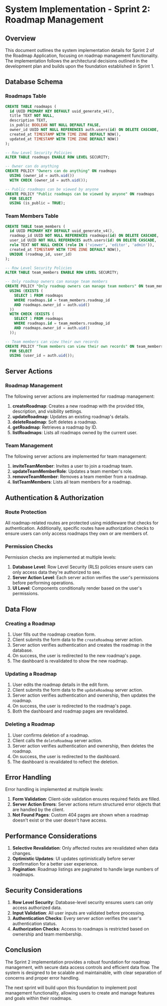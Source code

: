 # System Implementation - Sprint 2: Roadmap Management

## Overview

This document outlines the system implementation details for Sprint 2 of the Roadmap Application, focusing on roadmap management functionality. The implementation follows the architectural decisions outlined in the development plan and builds upon the foundation established in Sprint 1.

## Database Schema

### Roadmaps Table

```sql
CREATE TABLE roadmaps (
  id UUID PRIMARY KEY DEFAULT uuid_generate_v4(),
  title TEXT NOT NULL,
  description TEXT,
  is_public BOOLEAN NOT NULL DEFAULT FALSE,
  owner_id UUID NOT NULL REFERENCES auth.users(id) ON DELETE CASCADE,
  created_at TIMESTAMP WITH TIME ZONE DEFAULT NOW(),
  updated_at TIMESTAMP WITH TIME ZONE DEFAULT NOW()
);

-- Row Level Security Policies
ALTER TABLE roadmaps ENABLE ROW LEVEL SECURITY;

-- Owner can do anything
CREATE POLICY "Owners can do anything" ON roadmaps
  USING (owner_id = auth.uid())
  WITH CHECK (owner_id = auth.uid());

-- Public roadmaps can be viewed by anyone
CREATE POLICY "Public roadmaps can be viewed by anyone" ON roadmaps
  FOR SELECT
  USING (is_public = TRUE);
```

### Team Members Table

```sql
CREATE TABLE team_members (
  id UUID PRIMARY KEY DEFAULT uuid_generate_v4(),
  roadmap_id UUID NOT NULL REFERENCES roadmaps(id) ON DELETE CASCADE,
  user_id UUID NOT NULL REFERENCES auth.users(id) ON DELETE CASCADE,
  role TEXT NOT NULL CHECK (role IN ('viewer', 'editor', 'admin')),
  created_at TIMESTAMP WITH TIME ZONE DEFAULT NOW(),
  UNIQUE (roadmap_id, user_id)
);

-- Row Level Security Policies
ALTER TABLE team_members ENABLE ROW LEVEL SECURITY;

-- Only roadmap owners can manage team members
CREATE POLICY "Only roadmap owners can manage team members" ON team_members
  USING (EXISTS (
    SELECT 1 FROM roadmaps
    WHERE roadmaps.id = team_members.roadmap_id
    AND roadmaps.owner_id = auth.uid()
  ))
  WITH CHECK (EXISTS (
    SELECT 1 FROM roadmaps
    WHERE roadmaps.id = team_members.roadmap_id
    AND roadmaps.owner_id = auth.uid()
  ));

-- Team members can view their own records
CREATE POLICY "Team members can view their own records" ON team_members
  FOR SELECT
  USING (user_id = auth.uid());
```

## Server Actions

### Roadmap Management

The following server actions are implemented for roadmap management:

1. **createRoadmap**: Creates a new roadmap with the provided title, description, and visibility settings.
2. **updateRoadmap**: Updates an existing roadmap's details.
3. **deleteRoadmap**: Soft deletes a roadmap.
4. **getRoadmap**: Retrieves a roadmap by ID.
5. **listRoadmaps**: Lists all roadmaps owned by the current user.

### Team Management

The following server actions are implemented for team management:

1. **inviteTeamMember**: Invites a user to join a roadmap team.
2. **updateTeamMemberRole**: Updates a team member's role.
3. **removeTeamMember**: Removes a team member from a roadmap.
4. **listTeamMembers**: Lists all team members for a roadmap.

## Authentication & Authorization

### Route Protection

All roadmap-related routes are protected using middleware that checks for authentication. Additionally, specific routes have authorization checks to ensure users can only access roadmaps they own or are members of.

### Permission Checks

Permission checks are implemented at multiple levels:

1. **Database Level**: Row Level Security (RLS) policies ensure users can only access data they're authorized to see.
2. **Server Action Level**: Each server action verifies the user's permissions before performing operations.
3. **UI Level**: Components conditionally render based on the user's permissions.

## Data Flow

### Creating a Roadmap

1. User fills out the roadmap creation form.
2. Client submits the form data to the `createRoadmap` server action.
3. Server action verifies authentication and creates the roadmap in the database.
4. On success, the user is redirected to the new roadmap's page.
5. The dashboard is revalidated to show the new roadmap.

### Updating a Roadmap

1. User edits the roadmap details in the edit form.
2. Client submits the form data to the `updateRoadmap` server action.
3. Server action verifies authentication and ownership, then updates the roadmap.
4. On success, the user is redirected to the roadmap's page.
5. Both the dashboard and roadmap pages are revalidated.

### Deleting a Roadmap

1. User confirms deletion of a roadmap.
2. Client calls the `deleteRoadmap` server action.
3. Server action verifies authentication and ownership, then deletes the roadmap.
4. On success, the user is redirected to the dashboard.
5. The dashboard is revalidated to reflect the deletion.

## Error Handling

Error handling is implemented at multiple levels:

1. **Form Validation**: Client-side validation ensures required fields are filled.
2. **Server Action Errors**: Server actions return structured error objects that are handled by the client.
3. **Not Found Pages**: Custom 404 pages are shown when a roadmap doesn't exist or the user doesn't have access.

## Performance Considerations

1. **Selective Revalidation**: Only affected routes are revalidated when data changes.
2. **Optimistic Updates**: UI updates optimistically before server confirmation for a better user experience.
3. **Pagination**: Roadmap listings are paginated to handle large numbers of roadmaps.

## Security Considerations

1. **Row Level Security**: Database-level security ensures users can only access authorized data.
2. **Input Validation**: All user inputs are validated before processing.
3. **Authentication Checks**: Every server action verifies the user's authentication status.
4. **Authorization Checks**: Access to roadmaps is restricted based on ownership and team membership.

## Conclusion

The Sprint 2 implementation provides a robust foundation for roadmap management, with secure data access controls and efficient data flow. The system is designed to be scalable and maintainable, with clear separation of concerns and proper error handling.

The next sprint will build upon this foundation to implement post management functionality, allowing users to create and manage features and goals within their roadmaps. 